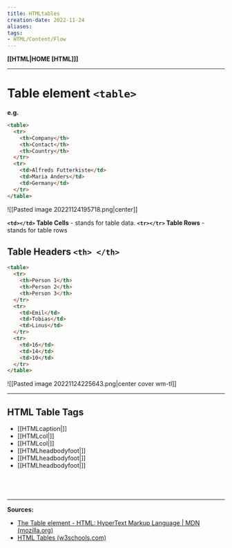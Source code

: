```yaml
---
title: HTMLtables
creation-date: 2022-11-24
aliases:
tags:
- HTML/Content/Flow
---
```

**[[HTML|HOME [HTML]]]**

---
# Table element `<table>`
**e.g.**
```HTML
<table>  
  <tr>  
    <th>Company</th>  
    <th>Contact</th>  
    <th>Country</th>  
  </tr>  
  <tr>  
    <td>Alfreds Futterkiste</td>  
    <td>Maria Anders</td>  
    <td>Germany</td>  
  </tr>   
</table>
```
![[Pasted image 20221124195718.png|center]]

**`<td></td>` Table Cells** - stands for table data.
**`<tr></tr>` Table Rows** - stands for table rows
## Table Headers `<th> </th>`
```HTML
<table>  
  <tr>  
    <th>Person 1</th>  
    <th>Person 2</th>  
    <th>Person 3</th>  
  </tr>  
  <tr>  
    <td>Emil</td>  
    <td>Tobias</td>  
    <td>Linus</td>  
  </tr>  
  <tr>  
    <td>16</td>  
    <td>14</td>  
    <td>10</td>  
  </tr>  
</table>
```
![[Pasted image 20221124225643.png|center cover wm-tl]]

---
## HTML Table Tags
- [[HTMLcaption|<caption>]]
- [[HTMLcol|<colgroup>]]
- [[HTMLcol|<col>]]
- [[HTMLheadbodyfoot|<thead>]]
- [[HTMLheadbodyfoot|<tbody>]]
- [[HTMLheadbodyfoot|<tfoot>]]

# 

<br>

---
**Sources:**
- [The Table element - HTML: HyperText Markup Language | MDN (mozilla.org)](https://developer.mozilla.org/en-US/docs/Web/HTML/Element/table)
- [HTML Tables (w3schools.com)](https://www.w3schools.com/html/html_tables.asp)
